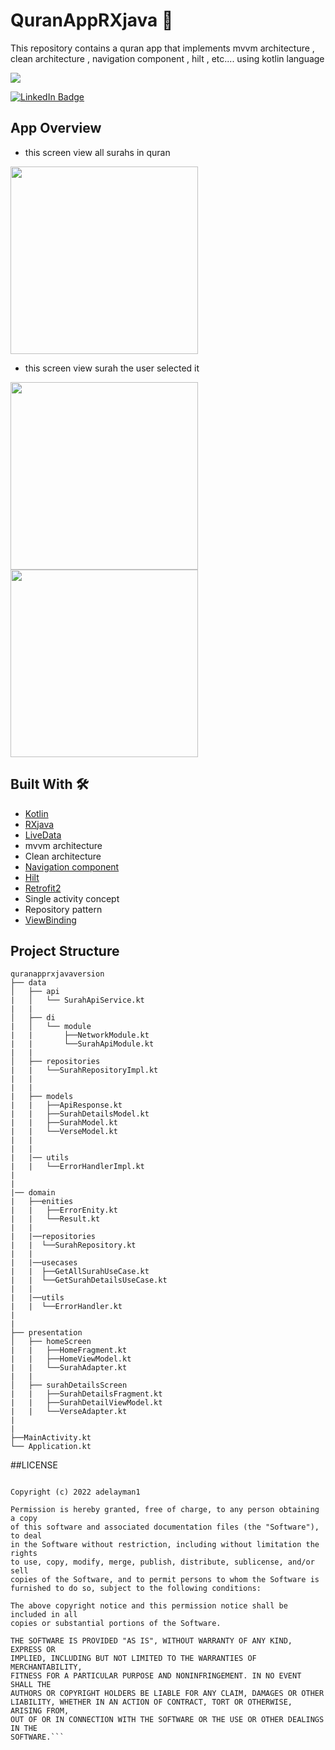 # QuranAppRXjava :book:
This repository contains a quran app that implements mvvm architecture , clean architecture , navigation component , hilt , etc.... using kotlin language


![](https://github.com/adelayman1/QuranApp./blob/master/images/allAppImage.jpg)

<a href="https://www.linkedin.com/in/adel-ayman-2497ab1b3/">
    <img src="https://img.shields.io/badge/LinkedIn-blue?style=for-the-badge&logo=linkedin&logoColor=white" alt="LinkedIn Badge"/>
  </a>

## App Overview

- this screen view all surahs in quran
<img src="https://github.com/adelayman1/QuranApp./blob/master/images/image1.jpg" width="300" />

- this screen view surah the user selected it
<img src="https://github.com/adelayman1/QuranApp./blob/master/images/image2.jpg" width="300" />
<img src="https://github.com/adelayman1/QuranApp./blob/master/images/image3.jpg" width="300" />



## Built With 🛠

*  [Kotlin](https://kotlinlang.org/) 
*  [RXjava](https://github.com/ReactiveX/RxJava)
*  [LiveData](https://developer.android.com/topic/libraries/architecture/livedata) 
*  mvvm architecture
*  Clean architecture
*  [Navigation component](https://developer.android.com/guide/navigation)
*  [Hilt](https://developer.android.com/training/dependency-injection/hilt-jetpack) 
*  [Retrofit2](https://square.github.io/retrofit/) 
*  Single activity concept 
*  Repository pattern
*  [ViewBinding](https://developer.android.com/topic/libraries/view-binding) 

## Project Structure


    quranapprxjavaversion      
    ├── data                   
    │   ├── api              
    |   │   └── SurahApiService.kt                           
    |   |   
    │   ├── di                  
    |   │   └── module        
    |   |       ├──NetworkModule.kt         
    |   |       └──SurahApiModule.kt
    |   |
    │   ├── repositories         
    |   |   └──SurahRepositoryImpl.kt
    |   |
    |   |
    |   ├── models             
    |   |   ├──ApiResponse.kt   
    |   |   ├──SurahDetailsModel.kt 
    |   |   ├──SurahModel.kt 
    |   |   └──VerseModel.kt 
    |   |
    |   |
    |   |── utils
    |   |   └──ErrorHandlerImpl.kt 
    |
    |       
    |── domain 
    |   ├──enities
    |   |   ├──ErrorEnity.kt
    |   |   └──Result.kt
    |   |
    |   |──repositories
    |   |  └──SurahRepository.kt
    |   |
    |   |──usecases
    |   |  ├──GetAllSurahUseCase.kt
    |   |  └──GetSurahDetailsUseCase.kt
    |   |
    |   |──utils
    |   |  └──ErrorHandler.kt
    |
    |
    ├── presentation                      
    │   ├── homeScreen
    |   |   ├──HomeFragment.kt
    |   |   ├──HomeViewModel.kt
    |   |   └──SurahAdapter.kt
    |   |
    │   ├── surahDetailsScreen
    |   |   ├──SurahDetailsFragment.kt
    |   |   ├──SurahDetailViewModel.kt
    |   |   └──VerseAdapter.kt
    |
    |
    ├──MainActivity.kt
    └── Application.kt 

##LICENSE
```MIT License

Copyright (c) 2022 adelayman1

Permission is hereby granted, free of charge, to any person obtaining a copy
of this software and associated documentation files (the "Software"), to deal
in the Software without restriction, including without limitation the rights
to use, copy, modify, merge, publish, distribute, sublicense, and/or sell
copies of the Software, and to permit persons to whom the Software is
furnished to do so, subject to the following conditions:

The above copyright notice and this permission notice shall be included in all
copies or substantial portions of the Software.

THE SOFTWARE IS PROVIDED "AS IS", WITHOUT WARRANTY OF ANY KIND, EXPRESS OR
IMPLIED, INCLUDING BUT NOT LIMITED TO THE WARRANTIES OF MERCHANTABILITY,
FITNESS FOR A PARTICULAR PURPOSE AND NONINFRINGEMENT. IN NO EVENT SHALL THE
AUTHORS OR COPYRIGHT HOLDERS BE LIABLE FOR ANY CLAIM, DAMAGES OR OTHER
LIABILITY, WHETHER IN AN ACTION OF CONTRACT, TORT OR OTHERWISE, ARISING FROM,
OUT OF OR IN CONNECTION WITH THE SOFTWARE OR THE USE OR OTHER DEALINGS IN THE
SOFTWARE.```
